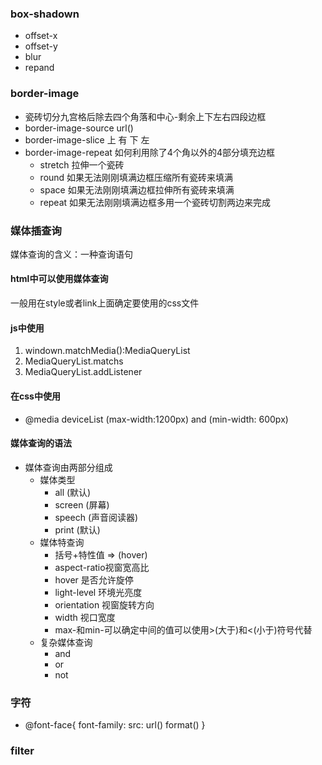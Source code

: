 ### box-shadown
- offset-x
- offset-y
- blur
- repand
### border-image
- 瓷砖切分九宫格后除去四个角落和中心-剩余上下左右四段边框
- border-image-source url()
- border-image-slice 上 有 下 左
- border-image-repeat 如何利用除了4个角以外的4部分填充边框
    - stretch 拉伸一个瓷砖
    - round 如果无法刚刚填满边框压缩所有瓷砖来填满
    - space 如果无法刚刚填满边框拉伸所有瓷砖来填满
    - repeat 如果无法刚刚填满边框多用一个瓷砖切割两边来完成
### 媒体插查询
媒体查询的含义：一种查询语句
#### html中可以使用媒体查询
一般用在style或者link上面确定要使用的css文件
#### js中使用
1. windown.matchMedia():MediaQueryList
2. MediaQueryList.matchs
3. MediaQueryList.addListener
#### 在css中使用
- @media deviceList (max-width:1200px) and (min-width: 600px)
#### 媒体查询的语法
- 媒体查询由两部分组成
    - 媒体类型
        - all (默认)
        - screen (屏幕)
        - speech (声音阅读器)
        - print (默认)
    - 媒体特查询
        - 括号+特性值 => (hover)
        - aspect-ratio视窗宽高比
        - hover 是否允许旋停
        - light-level 环境光亮度
        - orientation 视窗旋转方向
        - width 视口宽度
        - max-和min-可以确定中间的值可以使用>(大于)和<(小于)符号代替
    - 复杂媒体查询
        - and
        - or
        - not
### 字符
- @font-face{
    font-family:
    src: url() format()
}
### filter